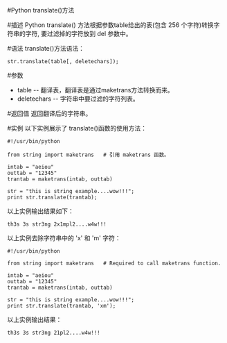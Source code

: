 #Python translate()方法


#描述
Python translate() 方法根据参数table给出的表(包含 256 个字符)转换字符串的字符, 要过滤掉的字符放到 del 参数中。

#语法
translate()方法语法：

```
str.translate(table[, deletechars]);
```

#参数

- table -- 翻译表，翻译表是通过maketrans方法转换而来。
- deletechars -- 字符串中要过滤的字符列表。

#返回值
返回翻译后的字符串。

#实例
以下实例展示了 translate()函数的使用方法：


```
#!/usr/bin/python

from string import maketrans   # 引用 maketrans 函数。

intab = "aeiou"
outtab = "12345"
trantab = maketrans(intab, outtab)

str = "this is string example....wow!!!";
print str.translate(trantab);
```

以上实例输出结果如下：

```
th3s 3s str3ng 2x1mpl2....w4w!!!
```

以上实例去除字符串中的 'x' 和 'm' 字符：


```
#!/usr/bin/python

from string import maketrans   # Required to call maketrans function.

intab = "aeiou"
outtab = "12345"
trantab = maketrans(intab, outtab)

str = "this is string example....wow!!!";
print str.translate(trantab, 'xm');
```

以上实例输出结果：

```
th3s 3s str3ng 21pl2....w4w!!!
```